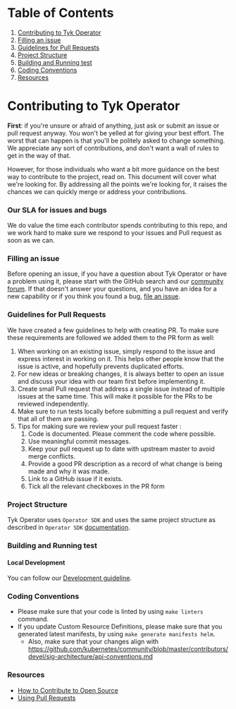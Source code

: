 # Table of Contents
1. [Contributing to Tyk Operator](#contributing-to-tyk-operator)
2. [Filling an issue](#filling-an-issue)
3. [Guidelines for Pull Requests](#guidelines-for-pull-requests)
4. [Project Structure](#project-structure)
5. [Building and Running test](#building-and-running-test)
6. [Coding Conventions](#coding-conventions)
7. [Resources](#resources)

# Contributing to Tyk Operator

**First**: if you're unsure or afraid of anything, just ask or submit an issue or pull request anyway. 
You won't be yelled at for giving your best effort. The worst that can happen is that you'll be politely asked to change
something. 
We appreciate any sort of contributions, and don't want a wall of rules to get in the way of that.

However, for those individuals who want a bit more guidance on the best way to contribute to the project, read on. 
This document will cover what we're looking for. 
By addressing all the points we're looking for, it raises the chances we can quickly merge or 
address your contributions.

### Our SLA for issues and bugs
We do value the time each contributor spends contributing to this repo, and we work hard to make sure we respond to 
your issues and Pull request as soon as we can.


### Filling an issue
Before opening an issue, if you have a question about Tyk Operator or have a problem using it, please
start with the GitHub search and our [community forum](https://community.tyk.io).
If that doesn't answer your questions, and you have an idea for a new capability or if you think you found a bug, 
[file an issue].

### Guidelines for Pull Requests
We have created a few guidelines to help with creating PR. To make sure these requirements are followed we added 
them to the PR form as well:

1. When working on an existing issue, simply respond to the issue and express interest in working on it. 
This helps other people know that the issue is active, and hopefully prevents duplicated efforts.
2. For new ideas or breaking changes, it is always better to open an issue and discuss your idea with our team first 
before implementing it.
3. Create small Pull request that address a single issue instead of multiple issues at the same time. 
This will make it possible for the PRs to be reviewed independently.
5. Make sure to run tests locally before submitting a pull request and verify that all of them are passing.
6. Tips for making sure we review your pull request faster :
    1. Code is documented. Please comment the code where possible.
    2. Use meaningful commit messages.
    3. Keep your pull request up to date with upstream master to avoid merge conflicts.
    4. Provide a good PR description as a record of what change is being made and why it was made. 
    5. Link to a GitHub issue if it exists.
    6. Tick all the relevant checkboxes in the PR form

### Project Structure

Tyk Operator uses `Operator SDK` and uses the same project structure 
as described in `Operator SDK` [documentation](https://sdk.operatorframework.io/docs/overview/project-layout/).

### Building and Running test

#### Local Development

You can follow our [Development guideline](./docs/development.md).

### Coding Conventions
- Please make sure that your code is linted by using `make linters` command.
- If you update Custom Resource Definitions, please make sure that you generated
latest manifests, by using `make generate manifests helm`.
  - Also, make sure that your changes align with https://github.com/kubernetes/community/blob/master/contributors/devel/sig-architecture/api-conventions.md

### Resources
- [How to Contribute to Open Source](https://opensource.guide/how-to-contribute/)
- [Using Pull Requests](https://help.github.com/articles/about-pull-requests/)


[file an issue]: https://github.com/TykTechnologies/tyk-operator/issues/new/choose
